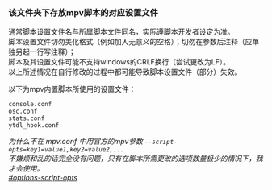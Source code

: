 ### 该文件夹下存放mpv脚本的对应设置文件  

通常脚本设置文件名与所属脚本文件同名，实际遵脚本开发者设定为准。  
脚本设置文件切勿美化格式（例如加入无意义的空格）；切勿在参数后注释（应单独另起一行写注释）；  
脚本及其设置文件可能不支持windows的CRLF换行（尝试更改为LF）。  
以上所述情况在自行修改的过程中都可能导致脚本设置文件（部分）失效。

以下为mpv内置脚本所使用的设置文件：
```
console.conf
osc.conf
stats.conf
ytdl_hook.conf
```

_为什么不在 mpv.conf 中用官方的mpv参数 `--script-opts=key1=value1,key2=value2,...`  
不嫌烦和乱的话完全没有问题，只有在脚本所需更改的选项数量极少的情况下，我才会使用。  
[#options-script-opts](https://mpv.io/manual/master/#options-script-opts)_
